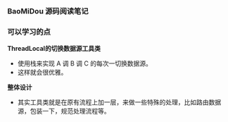 ### BaoMiDou 源码阅读笔记

### 可以学习的点
**ThreadLocal的切换数据源工具类**
- 使用栈来实现 A 调 B 调 C 的每次一切换数据源。
- 这样就会很优雅。

**整体设计**
- 其实工具类就是在原有流程上加一层，来做一些特殊的处理，比如路由数据源，包装一下，规范处理流程等。